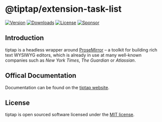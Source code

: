 # @tiptap/extension-task-list
[![Version](https://img.shields.io/npm/v/@tiptap/extension-task-list.svg?label=version)](https://www.npmjs.com/package/@tiptap/extension-task-list)
[![Downloads](https://img.shields.io/npm/dm/@tiptap/extension-task-list.svg)](https://npmcharts.com/compare/tiptap?minimal=true)
[![License](https://img.shields.io/npm/l/@tiptap/extension-task-list.svg)](https://www.npmjs.com/package/@tiptap/extension-task-list)
[![Sponsor](https://img.shields.io/static/v1?label=Sponsor&message=%E2%9D%A4&logo=GitHub)](https://github.com/sponsors/ueberdosis)

## Introduction
tiptap is a headless wrapper around [ProseMirror](https://ProseMirror.net) – a toolkit for building rich text WYSIWYG editors, which is already in use at many well-known companies such as *New York Times*, *The Guardian* or *Atlassian*.

## Offical Documentation
Documentation can be found on the [tiptap website](https://tiptap.dev).

## License
tiptap is open sourced software licensed under the [MIT license](https://github.com/ueberdosis/tiptap-next/blob/main/LICENSE.md).
